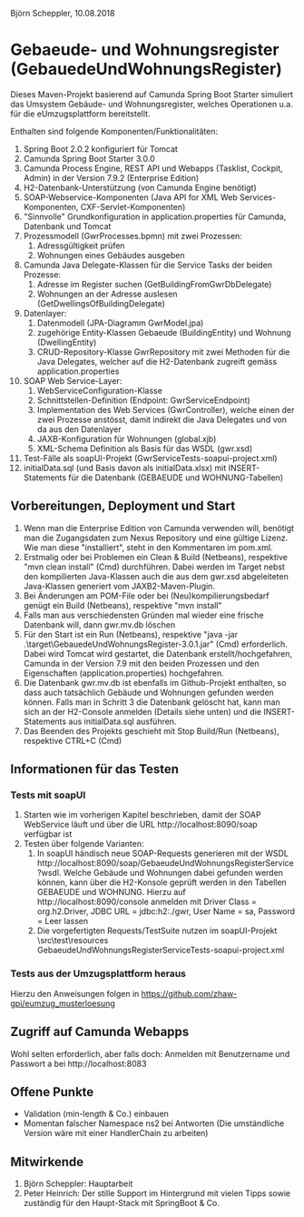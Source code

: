 Björn Scheppler, 10.08.2018

# Gebaeude- und Wohnungsregister (GebauedeUndWohnungsRegister)
Dieses Maven-Projekt basierend auf Camunda Spring Boot Starter simuliert das 
Umsystem Gebäude- und Wohnungsregister, welches Operationen u.a. für die
eUmzugsplattform bereitstellt.

Enthalten sind folgende Komponenten/Funktionalitäten:
1. Spring Boot 2.0.2 konfiguriert für Tomcat
2. Camunda Spring Boot Starter 3.0.0
3. Camunda Process Engine, REST API und Webapps (Tasklist, Cockpit, Admin) in der Version 7.9.2 (Enterprise Edition)
4. H2-Datenbank-Unterstützung (von Camunda Engine benötigt)
5. SOAP-Webservice-Komponenten (Java API for XML Web Services-Komponenten,  CXF-Servlet-Komponenten)
6. "Sinnvolle" Grundkonfiguration in application.properties für Camunda, Datenbank und Tomcat
7. Prozessmodell (GwrProcesses.bpmn) mit zwei Prozessen:
    1. Adressgültigkeit prüfen
    2. Wohnungen eines Gebäudes ausgeben
8. Camunda Java Delegate-Klassen für die Service Tasks der beiden Prozesse:
    1. Adresse im Register suchen (GetBuildingFromGwrDbDelegate)
    2. Wohnungen an der Adresse auslesen (GetDwellingsOfBuildingDelegate)
9. Datenlayer:
    1. Datenmodell (JPA-Diagramm GwrModel.jpa)
    2. zugehörige Entity-Klassen Gebaeude (BuildingEntity) und Wohnung (DwellingEntity)
    3. CRUD-Repository-Klasse GwrRepository mit zwei Methoden für die Java Delegates,
welcher auf die H2-Datenbank zugreift gemäss application.properties
10. SOAP Web Service-Layer:
    1. WebServiceConfiguration-Klasse
    2. Schnittstellen-Definition (Endpoint: GwrServiceEndpoint)
    3. Implementation des Web Services (GwrController), welche einen der zwei Prozesse
anstösst, damit indirekt die Java Delegates und von da aus den Datenlayer
    4. JAXB-Konfiguration für Wohnungen (global.xjb)
    5. XML-Schema Definition als Basis für das WSDL (gwr.xsd)
11. Test-Fälle als soapUI-Projekt (GwrServiceTests-soapui-project.xml)
12. initialData.sql (und Basis davon als initialData.xlsx) mit INSERT-Statements für die Datenbank (GEBAEUDE und WOHNUNG-Tabellen)

## Vorbereitungen, Deployment und Start
1. Wenn man die Enterprise Edition von Camunda verwenden will, benötigt man die Zugangsdaten zum Nexus Repository und eine gültige Lizenz. Wie man diese "installiert", steht in den Kommentaren im pom.xml.
2. Erstmalig oder bei Problemen ein Clean & Build (Netbeans), respektive "mvn clean install" (Cmd) durchführen. Dabei werden im Target nebst den kompilierten Java-Klassen auch
die aus dem gwr.xsd abgeleiteten Java-Klassen generiert vom JAXB2-Maven-Plugin.
3. Bei Änderungen am POM-File oder bei (Neu)kompilierungsbedarf genügt ein Build (Netbeans), respektive "mvn install"
4. Falls man aus verschiedensten Gründen mal wieder eine frische Datenbank will, dann gwr.mv.db löschen
5. Für den Start ist ein Run (Netbeans), respektive "java -jar .\target\GebauedeUndWohnungsRegister-3.0.1.jar" (Cmd) erforderlich. Dabei wird Tomcat wird gestartet, die Datenbank erstellt/hochgefahren, Camunda in der Version 7.9 mit den beiden Prozessen und den Eigenschaften (application.properties) hochgefahren.
6. Die Datenbank gwr.mv.db ist ebenfalls im Github-Projekt enthalten, so dass auch tatsächlich Gebäude und Wohnungen gefunden werden können. Falls man in Schritt 3 die Datenbank gelöscht hat, kann man sich an der H2-Console anmelden (Details siehe unten) und die INSERT-Statements aus initialData.sql ausführen.
7. Das Beenden des Projekts geschieht mit Stop Build/Run (Netbeans), respektive CTRL+C (Cmd)

## Informationen für das Testen
### Tests mit soapUI
1. Starten wie im vorherigen Kapitel beschrieben, damit der SOAP WebService läuft und über die URL http://localhost:8090/soap
verfügbar ist
2. Testen über folgende Varianten:
    1. In soapUI händisch neue SOAP-Requests generieren mit der WSDL
http://localhost:8090/soap/GebaeudeUndWohnungsRegisterService?wsdl. Welche Gebäude
und Wohnungen dabei gefunden werden können, kann über die H2-Konsole geprüft werden 
in den Tabellen GEBAEUDE und WOHNUNG. Hierzu auf http://localhost:8090/console anmelden 
mit Driver Class = org.h2.Driver, JDBC URL = jdbc:h2:./gwr, User Name 
= sa, Password = Leer lassen
    2. Die vorgefertigten Requests/TestSuite nutzen im soapUI-Projekt \src\test\resources\
GebaeudeUndWohnungsRegisterServiceTests-soapui-project.xml

### Tests aus der Umzugsplattform heraus
Hierzu den Anweisungen folgen in https://github.com/zhaw-gpi/eumzug_musterloesung

## Zugriff auf Camunda Webapps
Wohl selten erforderlich, aber falls doch: Anmelden mit Benutzername und Passwort a bei http://localhost:8083

## Offene Punkte
- Validation (min-length & Co.) einbauen
- Momentan falscher Namespace ns2 bei Antworten (Die umständliche Version wäre 
  mit einer HandlerChain zu arbeiten)

## Mitwirkende
1. Björn Scheppler: Hauptarbeit
2. Peter Heinrich: Der stille Support im Hintergrund mit vielen Tipps sowie zuständig
für den Haupt-Stack mit SpringBoot & Co.